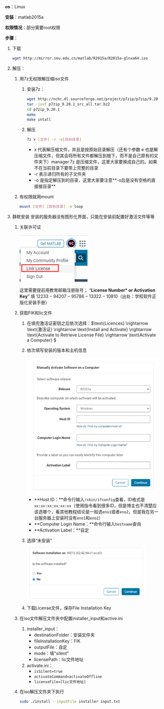 **os**：Linux

**安装**：matlab2015a

**权限情况**：部分需要root权限

**步骤**：

1. 下载

   ```bash
   wget http://mirror.seu.edu.cn/matlab/R2015a/R2015a-glnxa64.iso
   ```

2. 解压：

   1. 用7z无权限解压缩iso文件

      1. 安装7z：

         ```bash
         wget http://nchc.dl.sourceforge.net/project/p7zip/p7zip/9.20.1/p7zip_9.20.1_src_all.tar.bz2
         tar -jxvf p7zip_9.20.1_src_all.tar.bz2
         cd p7zip_9.20.1
         make
         make intall
         ```

      2. 解压

         ```bash
         7z x [文件] -r -o[目标目录]
         ```

         - x 代表解压缩文件，并且是按原始目录解压（还有个参数 e 也是解压缩文件，但其会将所有文件都解压到根下，而不是自己原有的文件夹下）manager.7z 是压缩文件，这里大家要换成自己的。如果不在当前目录下要带上完整的目录
         - -r 表示递归所有的子文件夹
         - -o 是指定解压到的目录，这里大家要注意**-o后是没有空格的直接接目录** 

   2. 有权限就用mount

      ```bash
      mount [文件] [目标目录] -o loop
      ```

3. 静默安装
   安装的服务器没有图形化界面，只能在安装前配置好激活文件等等

   1. 关联许可证

      ![image-20230610144932182](linux安装matlab.assets/image-20230610144932182.png)

      这里需要提前用教育邮箱注册账号；
      “**License Number\* or Activation Key**” 填 $12233-94207-95786-13322-10810$（出处：学校软件正版化安装手册）

   2. 获取FIK和lic文件

      1. 在填完激活证密钥之后依次选择：$\text{Licences} \rightarrow \text{激活证} \rightarrow \text{Install and Activate} \rightarrow \text{Activate to Retrieve License File} \rightarrow \text{Activate a Computer} $

      2. 依次填写安装的版本和主机信息

         <img src="linux安装matlab.assets/image-20230610150037303.png" alt="image-20230610150037303" style="zoom: 80%;" />

         - **Host ID：**命令行输入`/sbin/ifconfig`查看，ID格式是`xx:xx:xx:xx:xx:xx`（使用指令看到很多ID，但是博主也不清楚应该选哪个，看其他教程结论是一般选`eno1`或者`eno2`，但是我在另一台服务器上安装时没有`eno1`和`eno2`）
         - **Computer Login Name：**命令行输入`hostname`查询
         - **Activation Label：**自定

      3. 选择“未安装”

         <img src="linux安装matlab.assets/image-20230610153051029.png" alt="image-20230610153051029" style="zoom:67%;" />

      4. 下载License文件，保存File Installation Key

   3. 在iso文件解压文件夹中配置installer_input和active.ini

      1. installer_input：
         - destinationFolder：安装文件夹
         - fileInstallationKey：FIK
         - outputFile：自定
         - mode：填"silent"
         - licensePath：lic文件地址
      2. activate.ini：
         - `isSilent=true`
         - `activateCommand=activateOffline `
         - `licenseFile=[lic文件地址]`

   4. 在iso解压文件夹下执行

      ```bash
      sudo ./install --inputFile installer input.txt
      ```

      